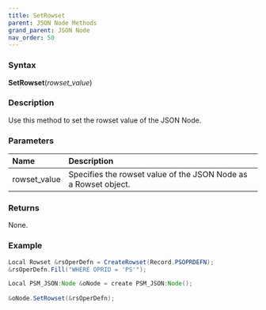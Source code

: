 ```yaml
---
title: SetRowset
parent: JSON Node Methods
grand_parent: JSON Node
nav_order: 50
---
```


### [](#header-3)Syntax

**SetRowset**(_rowset_value_)

### [](#header-3)Description

Use this method to set the rowset value of the JSON Node.

### [](#header-3)Parameters

| Name            | Description                                                                    |
|:----------------|:-------------------------------------------------------------------------------|
| rowset_value    | Specifies the rowset value of the JSON Node as a Rowset object.                |


### [](#header-3)Returns

None.

### [](#header-3)Example

```java
Local Rowset &rsOperDefn = CreateRowset(Record.PSOPRDEFN);
&rsOperDefn.Fill("WHERE OPRID = 'PS'");

Local PSM_JSON:Node &oNode = create PSM_JSON:Node();
   
&oNode.SetRowset(&rsOperDefn);
```

